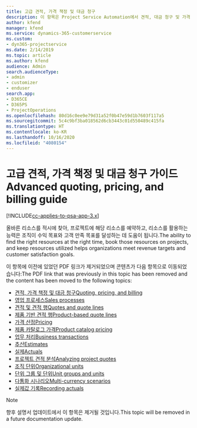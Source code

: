 ```yaml
---
title: 고급 견적, 가격 책정 및 대금 청구
description: 이 항목은 Project Service Automation에서 견적, 대금 청구 및 가격 책정에 대한 정보를 제공합니다.
author: kfend
manager: kfend
ms.service: dynamics-365-customerservice
ms.custom:
- dyn365-projectservice
ms.date: 2/14/2019
ms.topic: article
ms.author: kfend
audience: Admin
search.audienceType:
- admin
- customizer
- enduser
search.app:
- D365CE
- D365PS
- ProjectOperations
ms.openlocfilehash: 80d16c0ee9e79d31a52f0b47e59d1b7603f117a5
ms.sourcegitcommit: 5c4c9bf3ba018562d6cb3443c01d550489c415fa
ms.translationtype: HT
ms.contentlocale: ko-KR
ms.lasthandoff: 10/16/2020
ms.locfileid: "4080154"
---
```

# <a name="advanced-quoting-pricing-and-billing-guide"></a><span data-ttu-id="5e9cf-103">고급 견적, 가격 책정 및 대금 청구 가이드</span><span class="sxs-lookup"><span data-stu-id="5e9cf-103">Advanced quoting, pricing, and billing guide</span></span>

[!INCLUDE[cc-applies-to-psa-app-3.x](../../includes/cc-applies-to-psa-app-3x.md)]

<span data-ttu-id="5e9cf-104">올바른 리소스를 적시에 찾아, 프로젝트에 해당 리소스를 예약하고, 리소스를 활용하는 능력은 조직이 수익 목표와 고객 만족 목표를 달성하는 데 도움이 됩니다.</span><span class="sxs-lookup"><span data-stu-id="5e9cf-104">The ability to find the right resources at the right time, book those resources on projects, and keep resources utilized helps organizations meet revenue targets and customer satisfaction goals.</span></span> 

<span data-ttu-id="5e9cf-105">이 항목에 이전에 있었던 PDF 링크가 제거되었으며 콘텐츠가 다음 항목으로 이동되었습니다:</span><span class="sxs-lookup"><span data-stu-id="5e9cf-105">The PDF link that was previously in this topic has been removed and the content has been moved to the following topics:</span></span>

- [<span data-ttu-id="5e9cf-106">견적, 가격 책정 및 대금 청구</span><span class="sxs-lookup"><span data-stu-id="5e9cf-106">Quoting, pricing, and billing</span></span>](../quote-bill-price.md)
- [<span data-ttu-id="5e9cf-107">영업 프로세스</span><span class="sxs-lookup"><span data-stu-id="5e9cf-107">Sales processes</span></span>](../basic-sales-process.md)
- [<span data-ttu-id="5e9cf-108">견적 및 견적 행</span><span class="sxs-lookup"><span data-stu-id="5e9cf-108">Quotes and quote lines</span></span>](../basic-quote-lines.md)
- [<span data-ttu-id="5e9cf-109">제품 기반 견적 행</span><span class="sxs-lookup"><span data-stu-id="5e9cf-109">Product-based quote lines</span></span>](../product-based-quote-lines.md)
- [<span data-ttu-id="5e9cf-110">가격 산정</span><span class="sxs-lookup"><span data-stu-id="5e9cf-110">Pricing</span></span>](../basic-pricing.md)
- [<span data-ttu-id="5e9cf-111">제품 카탈로그 가격</span><span class="sxs-lookup"><span data-stu-id="5e9cf-111">Product catalog pricing</span></span>](../product-catalog-pricing.md)
- [<span data-ttu-id="5e9cf-112">업무 처리</span><span class="sxs-lookup"><span data-stu-id="5e9cf-112">Business transactions</span></span>](../basic-business-transactions.md)
- [<span data-ttu-id="5e9cf-113">추산</span><span class="sxs-lookup"><span data-stu-id="5e9cf-113">Estimates</span></span>](../estimates.md)
- [<span data-ttu-id="5e9cf-114">실제</span><span class="sxs-lookup"><span data-stu-id="5e9cf-114">Actuals</span></span>](../actuals.md)
- [<span data-ttu-id="5e9cf-115">프로젝트 견적 분석</span><span class="sxs-lookup"><span data-stu-id="5e9cf-115">Analyzing project quotes</span></span>](../basic-analyzing-quotes.md)
- [<span data-ttu-id="5e9cf-116">조직 단위</span><span class="sxs-lookup"><span data-stu-id="5e9cf-116">Organizational units</span></span>](../advanced-organizational.md)
- [<span data-ttu-id="5e9cf-117">단위 그룹 및 단위</span><span class="sxs-lookup"><span data-stu-id="5e9cf-117">Unit groups and units</span></span>](../advanced-units.md)
- [<span data-ttu-id="5e9cf-118">다통화 시나리오</span><span class="sxs-lookup"><span data-stu-id="5e9cf-118">Multi-currency scenarios</span></span>](../advanced-currency.md)
- [<span data-ttu-id="5e9cf-119">실제값 기록</span><span class="sxs-lookup"><span data-stu-id="5e9cf-119">Recording actuals</span></span>](../advanced-actuals.md)

> [!NOTE]
> <span data-ttu-id="5e9cf-120">향후 설명서 업데이트에서 이 항목은 제거될 것입니다.</span><span class="sxs-lookup"><span data-stu-id="5e9cf-120">This topic will be removed in a future documentation update.</span></span> 
